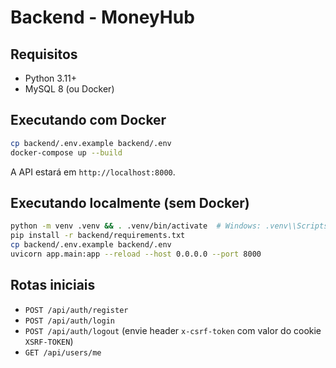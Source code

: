 # Backend - MoneyHub

## Requisitos

- Python 3.11+
- MySQL 8 (ou Docker)

## Executando com Docker

```bash
cp backend/.env.example backend/.env
docker-compose up --build
```

A API estará em `http://localhost:8000`.

## Executando localmente (sem Docker)

```bash
python -m venv .venv && . .venv/bin/activate  # Windows: .venv\\Scripts\\activate
pip install -r backend/requirements.txt
cp backend/.env.example backend/.env
uvicorn app.main:app --reload --host 0.0.0.0 --port 8000
```

## Rotas iniciais

- `POST /api/auth/register`
- `POST /api/auth/login`
- `POST /api/auth/logout` (envie header `x-csrf-token` com valor do cookie `XSRF-TOKEN`)
- `GET /api/users/me`
